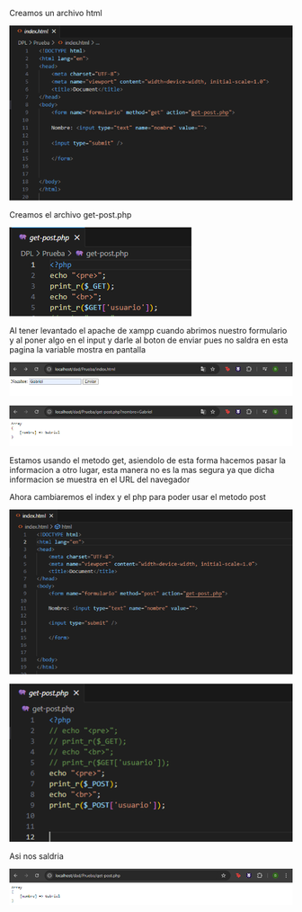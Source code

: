 Creamos un archivo html

![alt text](imagenes/get_post/image.png)


Creamos el archivo get-post.php

![alt text](imagenes/get_post/image-1.png)


Al tener levantado el apache de xampp cuando abrimos nuestro  formulario y al poner algo en el input y darle al boton de enviar pues no saldra en esta pagina la variable mostra en pantalla


![alt text](imagenes/get_post/image-2.png)

![alt text](imagenes/get_post/image-3.png)

Estamos usando el metodo get, asiendolo de esta forma hacemos pasar la informacion a otro lugar, esta manera no es la mas segura ya que dicha informacion se muestra en el URL del navegador


Ahora cambiaremos el index y el php para poder usar el metodo post

![alt text](imagenes/get_post/image-4.png)

![alt text](imagenes/get_post/image-5.png)


Asi nos saldria

![alt text](imagenes/get_post/image-6.png)